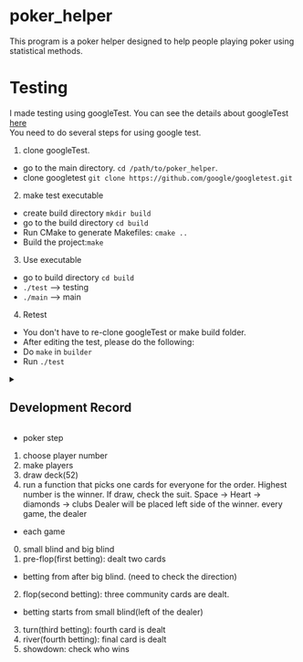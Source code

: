 # poker_helper

This program is a poker helper designed to help people playing poker using statistical methods. 

# Testing
I made testing using googleTest. You can see the details about googleTest [here](https://github.com/google/googletest)<br>
You need to do several steps for using google test.<br>
1. clone googleTest.<br>
- go to the main directory. `cd /path/to/poker_helper`.
- clone googletest `git clone https://github.com/google/googletest.git`
2. make test executable<br>
- create build directory `mkdir build`
- go to the build directory `cd build`
- Run CMake to generate Makefiles: `cmake ..`
- Build the project:`make`
3. Use executable<br>
- go to build directory `cd build`
- `./test` --> testing
- `./main` --> main
4. Retest
- You don't have to re-clone googleTest or make build folder.
- After editing the test, please do the following:
- Do `make` in `builder`
- Run `./test`


<details>
<summary><h2>Development Record</h2></summary>

- 2024/06/11: Finished basic functions for hand detection. Made testing files using googleTest. Started working on game.cpp.

- 2024/06/12: Realized that I was using class in a wrong way. Trying to fix all the functions.

- 2024/06/13: Fixed hand detection functions and testing. I used completeHand() for testing and each boolean function, which means twice, and it causes duplicate cards issue.

- 2024/06/14: Started making the main function for the game. I need to deal with coins from now.

- 2024/06/15: Finished making functions for drawing hole cards for each player. Surprised by the quality of object orientied programming.

- 2024/06/16: Working on choosing the player's action. I need to study more about actions like raise, call, bet.

- 2024/06/17: realized that player's actions are complicated and very case dependent, so I need to divide into a lot of cases. I am currently finalizing the poker game, and will start fixing the actions. 

- 2024/06/18: Finished making the frame of the program. I need to edit the details from now. It seems like determining the hand is also wrong. I need to fix it.

- 2024/06/19: I tested several things, but I got a lot of errors. I think I need to check everything from the beginning. I started rewriting the test cases and fixing functions.

- 2024/06/20: Editing the functions and testing.

- 2024/06/22: made a few more important functions. Next job is running these functions accordingly and make a game cycle work.

- 2024/06/23: Organized code a bit.

- 2024/06/24: Keep organizing the codes. Changed github account! Made a few more testing.

- 2024/06/25: fixed some main.cpp. I decided to write down the possible actions that players can do to make more accurate ations.

- 2024/06/26: almost done with player action. Hopefully can finish it by tomorrow.

- 2024/06/30: fixed object structures and functions. 

- 2024/07/01: made a few more testings for Game.cpp

- 2024/07/02: started fixing main function. It seems working!

- 2024/07/03: finally successfully ran. I was able to run full rounds, and one player cycle. Next step will be making all-in functions and appropriate modifications of relevant functions.

- 2024/07/07: trying to make sidepots using double linkedlist. It is quite complicated but I have an idea.

- 2024/07/08: getting more and more complicated... need to debug betting. I ignored the raising and other possible options.

- 2024/07/09: I started getting segmentation fault... haha

- 2024/07/11: fixed segmentation fault issue. I need to fix when player's coin is 0, they cannot participate in the game.

- 2024/07/12: Fixed issues. Now need to check if the all in actually works and make the user can contribute.

- 2024/07/13: made user can play but got some errors.
</details>


- poker step

1. choose player number 
2. make players
3. draw deck(52)
4. run a function that picks one cards for everyone for the order. 
Highest number is the winner. If draw, check the suit. Space -> Heart -> diamonds -> clubs
Dealer will be placed left side of the winner. 
every game, the dealer 


- each game
0. small blind and big blind
1. pre-flop(first betting): dealt two cards
- betting from after big blind. (need to check the direction)
2. flop(second betting): three community cards are dealt. 
- betting starts from small blind(left of the dealer)
3. turn(third betting): fourth card is dealt
4. river(fourth betting): final card is dealt
5. showdown: check who wins